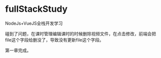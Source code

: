# fullStackStudy
NodeJs+VueJS全栈开发学习

碰到了问题，在课时管理编辑课时的时候删除视频文件，在点击修改，前端会把file这个字段给删没了，导致没有更新file这个字段。

第一章完成。